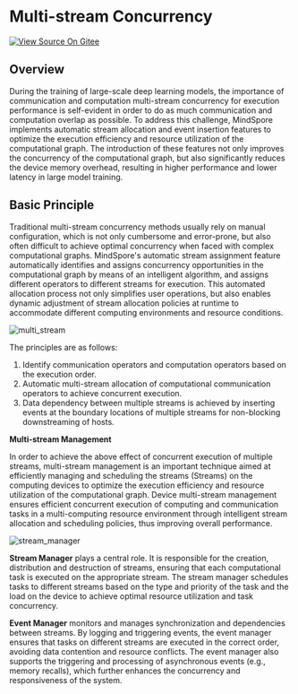 # Multi-stream Concurrency

[![View Source On Gitee](https://mindspore-website.obs.cn-north-4.myhuaweicloud.com/website-images/r2.6.0rc1/resource/_static/logo_source_en.svg)](https://gitee.com/mindspore/docs/blob/r2.6.0rc1/docs/mindspore/source_en/features/runtime/multistream_concurrency.md)

## Overview

During the training of large-scale deep learning models, the importance of communication and computation multi-stream concurrency for execution performance is self-evident in order to do as much communication and computation overlap as possible. To address this challenge, MindSpore implements automatic stream allocation and event insertion features to optimize the execution efficiency and resource utilization of the computational graph. The introduction of these features not only improves the concurrency of the computational graph, but also significantly reduces the device memory overhead, resulting in higher performance and lower latency in large model training.

## Basic Principle

Traditional multi-stream concurrency methods usually rely on manual configuration, which is not only cumbersome and error-prone, but also often difficult to achieve optimal concurrency when faced with complex computational graphs. MindSpore's automatic stream assignment feature automatically identifies and assigns concurrency opportunities in the computational graph by means of an intelligent algorithm, and assigns different operators to different streams for execution. This automated allocation process not only simplifies user operations, but also enables dynamic adjustment of stream allocation policies at runtime to accommodate different computing environments and resource conditions.

![multi_stream](https://mindspore-website.obs.cn-north-4.myhuaweicloud.com/website-images/r2.6.0rc1/docs/mindspore/source_en/design/images/multi_level_compilation/jit_level_multi_stream.png)

The principles are as follows:

1. Identify communication operators and computation operators based on the execution order.
2. Automatic multi-stream allocation of computational communication operators to achieve concurrent execution.
3. Data dependency between multiple streams is achieved by inserting events at the boundary locations of multiple streams for non-blocking downstreaming of hosts.

**Multi-stream Management**

In order to achieve the above effect of concurrent execution of multiple streams, multi-stream management is an important technique aimed at efficiently managing and scheduling the streams (Streams) on the computing devices to optimize the execution efficiency and resource utilization of the computational graph. Device multi-stream management ensures efficient concurrent execution of computing and communication tasks in a multi-computing resource environment through intelligent stream allocation and scheduling policies, thus improving overall performance.

![stream_manager](https://mindspore-website.obs.cn-north-4.myhuaweicloud.com/website-images/r2.6.0rc1/docs/mindspore/source_zh_cn/features/runtime/images/stream_manager.png)

**Stream Manager** plays a central role. It is responsible for the creation, distribution and destruction of streams, ensuring that each computational task is executed on the appropriate stream. The stream manager schedules tasks to different streams based on the type and priority of the task and the load on the device to achieve optimal resource utilization and task concurrency.

**Event Manager** monitors and manages synchronization and dependencies between streams. By logging and triggering events, the event manager ensures that tasks on different streams are executed in the correct order, avoiding data contention and resource conflicts. The event manager also supports the triggering and processing of asynchronous events (e.g., memory recalls), which further enhances the concurrency and responsiveness of the system.
